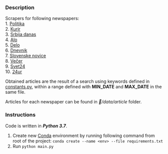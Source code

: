 ### Description
Scrapers for following newspapers:  
    1. [Politika](http://www.politika.rs)  
    2. [Kurir](https://www.kurir.rs/)  
    3. [Srbija danas](https://www.srbijadanas.com/)  
    4. [Alo](http://alo.rs/)  
    5. [Delo](https://www.delo.si/)  
    6. [Dnevnik](dnevnik.si)  
    7. [Slovenske novice](https://www.slovenskenovice.si/)  
    8. [Večer](https://www.vecer.com/)  
    9. [Svet24](http://svet24.si/)  
    10. [24ur](https://www.24ur.com/)  

Obtained articles are the result of a search using keywords defined in [constants.py](constants.py), within a range defined with **MIN_DATE** and **MAX_DATE** in the same file. 

Articles for each newspaper can be found in *:newspaper:/data/article* folder.

### Instructions
Code is written in ***Python 3.7***.

1. Create new [Conda](https://www.anaconda.com/) environment by running following command from root of the project:
`
conda create --name <env> --file requirements.txt
`
2. Run `python main.py`
